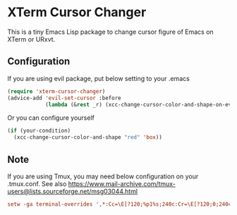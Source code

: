 # XTerm Cursor Changer
This is a tiny Emacs Lisp package to change cursor figure of Emacs on XTerm or URxvt.

## Configuration

If you are using evil package, put below setting to your .emacs

```lisp
(require 'xterm-cursor-changer)
(advice-add 'evil-set-cursor :before
            (lambda (&rest _r) (xcc-change-cursor-color-and-shape-on-evil)))
```

Or you can configure yourself

```lisp
(if (your-condition)
  (xcc-change-cursor-color-and-shape "red" 'box))
```
## Note

If you are using Tmux, you may need below configuration on your .tmux.conf.
See also https://www.mail-archive.com/tmux-users@lists.sourceforge.net/msg03044.html

```conf
setw -ga terminal-overrides ',*:Cc=\E[?120;%p1%s;240c:Cr=\E[?120;0;240c:civis=\E[?25l:cnorm=\E[?25h:cvvis=\E[?25h,'
```
